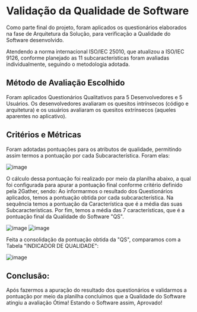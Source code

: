 # Validação da Qualidade de Software

Como parte final do projeto, foram aplicados os questionários elaborados na fase de Arquitetura da Solução, para verificação a Qualidade do Software desenvolvido.

Atendendo a norma internacional ISO/IEC 25010, que atualizou a ISO/IEC 9126, conforme planejado as 11 subcaracterísticas foram avaliadas individualmente, seguindo o metodologia adotada. 

## Método de Avaliação Escolhido

Foram aplicados Questionários Qualitativos para 5 Desenvolvedores e 5 Usuários. Os desenvolvedores avaliaram os quesitos intrínsecos (código e arquitetura) e os usuários avaliaram os quesitos extrínsecos (aqueles aparentes no aplicativo).

## Critérios e Métricas

Foram adotadas pontuações para os atributos de qualidade, permitindo assim termos a pontuação por cada Subcaracterística. Foram elas:

![image](https://github.com/ICEI-PUC-Minas-PMV-ADS/pmv-ads-2023-2-e3-proj-mov-t2-g5-2gather/assets/114453508/704f6ea8-ab21-4b9d-b8e5-0e8784b6d63d)

O cálculo dessa pontuação foi realizado por meio da planilha abaixo, a qual foi configurada para apurar a pontuação final conforme critério definido pela 2Gather, sendo: Ao informarmos o resultado dos Questionários aplicados, temos a pontuação obtida por cada subcaracterística. Na sequência temos a pontuação da Característica que é a média das suas Subcaracterísticas. Por fim, temos a média das 7 características, que é a pontuação final da Qualidade do Software "QS". 

![image](https://github.com/ICEI-PUC-Minas-PMV-ADS/pmv-ads-2023-2-e3-proj-mov-t2-g5-2gather/assets/114453508/b90e5d29-c88e-47e3-9c89-39b449a756cd)
![image](https://github.com/ICEI-PUC-Minas-PMV-ADS/pmv-ads-2023-2-e3-proj-mov-t2-g5-2gather/assets/114453508/366e5b4e-98ee-4b3e-82c6-def149443e34)

Feita a consolidação da pontuação obtida da "QS", comparamos com a Tabela "INDICADOR DE QUALIDADE":

![image](https://github.com/ICEI-PUC-Minas-PMV-ADS/pmv-ads-2023-2-e3-proj-mov-t2-g5-2gather/assets/114453508/6f86572f-86c4-4bef-8d19-1994a2a16945)

## Conclusão:

Após fazermos a apuração do resultado dos questionários e validarmos a pontuação por meio da planilha concluímos que a Qualidade do Software atingiu a avaliação Ótima! Estando o Software assim, Aprovado!
